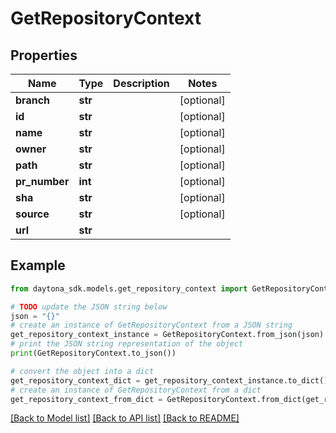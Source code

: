 # GetRepositoryContext


## Properties

Name | Type | Description | Notes
------------ | ------------- | ------------- | -------------
**branch** | **str** |  | [optional] 
**id** | **str** |  | [optional] 
**name** | **str** |  | [optional] 
**owner** | **str** |  | [optional] 
**path** | **str** |  | [optional] 
**pr_number** | **int** |  | [optional] 
**sha** | **str** |  | [optional] 
**source** | **str** |  | [optional] 
**url** | **str** |  | 

## Example

```python
from daytona_sdk.models.get_repository_context import GetRepositoryContext

# TODO update the JSON string below
json = "{}"
# create an instance of GetRepositoryContext from a JSON string
get_repository_context_instance = GetRepositoryContext.from_json(json)
# print the JSON string representation of the object
print(GetRepositoryContext.to_json())

# convert the object into a dict
get_repository_context_dict = get_repository_context_instance.to_dict()
# create an instance of GetRepositoryContext from a dict
get_repository_context_from_dict = GetRepositoryContext.from_dict(get_repository_context_dict)
```
[[Back to Model list]](../README.md#documentation-for-models) [[Back to API list]](../README.md#documentation-for-api-endpoints) [[Back to README]](../README.md)


